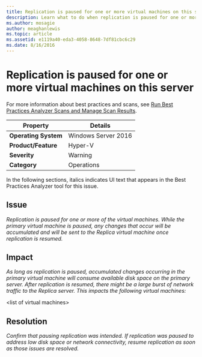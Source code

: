```yaml
---
title: Replication is paused for one or more virtual machines on this server
description: Learn what to do when replication is paused for one or more of the virtual machines. While the primary virtual machine is paused, any changes that occur will be accumulated and will be sent to the Replica virtual machine once replication is resumed.
ms.author: mosagie
author: meaghanlewis
ms.topic: article
ms.assetid: e1119a40-eda3-4058-8648-7df81cbc6c29
ms.date: 8/16/2016
---
```

# Replication is paused for one or more virtual machines on this server

For more information about best practices and scans, see [Run Best Practices Analyzer Scans and Manage Scan Results](/previous-versions/windows/it-pro/windows-server-2012-R2-and-2012/hh831400(v=ws.11)).

|Property|Details|
|-|-|
|**Operating System**|Windows Server 2016|
|**Product/Feature**|Hyper-V|
|**Severity**|Warning|
|**Category**|Operations|

In the following sections, italics indicates UI text that appears in the Best Practices Analyzer tool for this issue.

## Issue
*Replication is paused for one or more of the virtual machines. While the primary virtual machine is paused, any changes that occur will be accumulated and will be sent to the Replica virtual machine once replication is resumed.*

## Impact
*As long as replication is paused, accumulated changes occurring in the primary virtual machine will consume available disk space on the primary server. After replication is resumed, there might be a large burst of network traffic to the Replica server. This impacts the following virtual machines:*

\<list of virtual machines>

## Resolution
*Confirm that pausing replication was intended. If replication was paused to address low disk space or network connectivity, resume replication as soon as those issues are resolved.*
